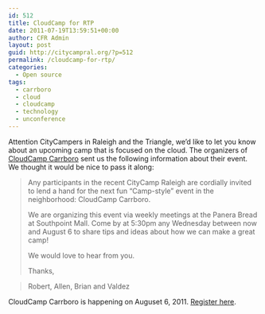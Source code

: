 ```yaml
---
id: 512
title: CloudCamp for RTP
date: 2011-07-19T13:59:51+00:00
author: CFR Admin
layout: post
guid: http://citycampral.org/?p=512
permalink: /cloudcamp-for-rtp/
categories:
  - Open source
tags:
  - carrboro
  - cloud
  - cloudcamp
  - technology
  - unconference
---
```

Attention CityCampers in Raleigh and the Triangle, we&#8217;d like to let you know about an upcoming camp that is focused on the cloud. The organizers of <a title="CloudCamp Carrboro" href="http://www.cloudcamp.org/rtp" target="_blank">CloudCamp Carrboro</a> sent us the following information about their event. We thought it would be nice to pass it along:

> Any participants in the recent CityCamp Raleigh are cordially invited to lend a hand for the next fun &#8220;Camp-style&#8221; event in the neighborhood: CloudCamp Carrboro.
> 
> We are organizing this event via weekly meetings at the Panera Bread at Southpoint Mall. Come by at 5:30pm any Wednesday between now and August 6 to share tips and ideas about how we can make a great camp!
> 
> We would love to hear from you.
> 
> Thanks,
  
> Robert, Allen, Brian and Valdez

CloudCamp Carrboro is happening on Auguset 6, 2011. <a title="Register here" href="http://cloudcamp-rtp.eventbrite.com/" target="_blank">Register here</a>.